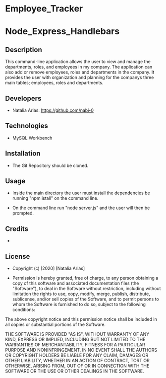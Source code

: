 # Employee_Tracker

# Node_Express_Handlebars

## Description

This command-line application allows the user to view and manage the departments, roles, and employees in my company. The application can also add or remove employees, roles and departments in the company. It provides the user with organization and planning for the companys three main tables; employees, roles and departments.


## Developers

* Natalia Arias: https://github.com/nabi-0


## Technologies

* MySQL Workbench

 
## Installation

* The Git Repository should be cloned. 


## Usage

* Inside the main directory the user must install the dependencies be running "npm istall" on the command line. 

* On the command line run "node server.js" and the user will then be prompted.


## Credits

* 

## License

* Copyright (c) [2020] [Natalia Arias]

* Permission is hereby granted, free of charge, to any person obtaining a copy
of this software and associated documentation files (the "Software"), to deal
in the Software without restriction, including without limitation the rights
to use, copy, modify, merge, publish, distribute, sublicense, and/or sell
copies of the Software, and to permit persons to whom the Software is
furnished to do so, subject to the following conditions:

The above copyright notice and this permission notice shall be included in all
copies or substantial portions of the Software.

THE SOFTWARE IS PROVIDED "AS IS", WITHOUT WARRANTY OF ANY KIND, EXPRESS OR
IMPLIED, INCLUDING BUT NOT LIMITED TO THE WARRANTIES OF MERCHANTABILITY,
FITNESS FOR A PARTICULAR PURPOSE AND NONINFRINGEMENT. IN NO EVENT SHALL THE
AUTHORS OR COPYRIGHT HOLDERS BE LIABLE FOR ANY CLAIM, DAMAGES OR OTHER
LIABILITY, WHETHER IN AN ACTION OF CONTRACT, TORT OR OTHERWISE, ARISING FROM,
OUT OF OR IN CONNECTION WITH THE SOFTWARE OR THE USE OR OTHER DEALINGS IN THE
SOFTWARE.
